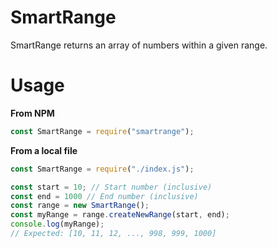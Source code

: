 # SmartRange
SmartRange returns an array of numbers within a given range.
# Usage
**From NPM**
```javascript
const SmartRange = require("smartrange");
```
**From a local file**
```javascript
const SmartRange = require("./index.js");
```
```javascript
const start = 10; // Start number (inclusive)
const end = 1000 // End number (inclusive)
const range = new SmartRange();
const myRange = range.createNewRange(start, end);
console.log(myRange);
// Expected: [10, 11, 12, ..., 998, 999, 1000]
```

